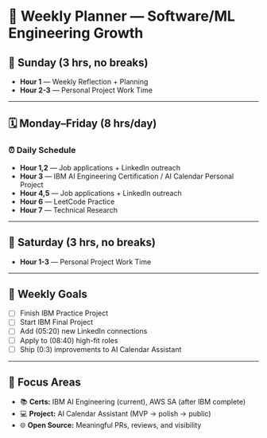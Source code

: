 # 🧠 Weekly Planner — Software/ML Engineering Growth

## 📘 Sunday (3 hrs, no breaks)

- **Hour 1** — Weekly Reflection + Planning
- **Hour 2-3** — Personal Project Work Time

---

## 🗓️ Monday–Friday (8 hrs/day)

### ⏰ Daily Schedule
- **Hour 1,2** — Job applications + LinkedIn outreach
- **Hour 3** — IBM AI Engineering Certification / AI Calendar Personal Project
- **Hour 4,5** — Job applications + LinkedIn outreach
- **Hour 6** — LeetCode Practice
- **Hour 7** — Technical Research

---

## 🧪 Saturday (3 hrs, no breaks)

- **Hour 1-3** — Personal Project Work Time

---

## 🎯 Weekly Goals
- [ ] Finish IBM Practice Project
- [ ] Start IBM Final Project
- [ ] Add (05:20) new LinkedIn connections
- [ ] Apply to (08:40) high-fit roles
- [ ] Ship (0:3) improvements to AI Calendar Assistant

---

## 🧩 Focus Areas
- 📚 **Certs:** IBM AI Engineering (current), AWS SA (after IBM complete)
- 💻 **Project:** AI Calendar Assistant (MVP → polish → public)
- 🌐 **Open Source:** Meaningful PRs, reviews, and visibility


